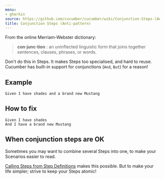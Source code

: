 ```yaml
---
menu:
- gherkin
source: https://github.com/cucumber/cucumber/wiki/Conjunction-Steps-(Antipattern)/
title: Conjunction Steps (Anti-pattern)
---
```


From the online Merriam-Webster dictionary:

> **con·junc·tion** : an uninflected linguistic form that joins together sentences, clauses, phrases, or words.

Don't do this in Steps. It makes Steps too specialised, and hard to reuse. Cucumber has built-in support for conjunctions (`And`, `But`) for a reason!

## Example

```
Given I have shades and a brand new Mustang
```

## How to fix

```
Given I have shades
And I have a brand new Mustang
```

## When conjunction steps are OK

Sometimes you may want to combine several Steps into one, to make your Scenarios easier to read. 

[Calling Steps from Step Definitions](/implementations/ruby/calling-steps-from-step-definitions/) makes this possible. But to make your life simpler; strive to keep your Steps atomic!
